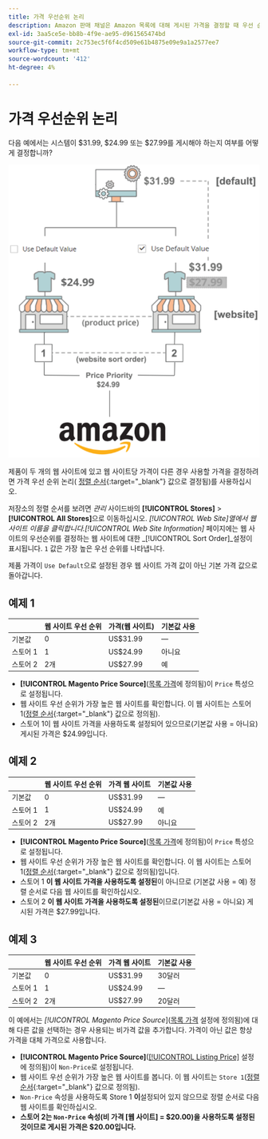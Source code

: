 ```yaml
---
title: 가격 우선순위 논리
description: Amazon 판매 채널은 Amazon 목록에 대해 게시된 가격을 결정할 때 우선 순위를 적용합니다.
exl-id: 3aa5ce5e-bb8b-4f9e-ae95-d961565474bd
source-git-commit: 2c753ec5f6f4cd509e61b4875e09e9a1a2577ee7
workflow-type: tm+mt
source-wordcount: '412'
ht-degree: 4%

---
```


# 가격 우선순위 논리

다음 예에서는 시스템이 $31.99, $24.99 또는 $27.99를 게시해야 하는지 여부를 어떻게 결정합니까?

![상거래 가격 범위](assets/amazon-price-scope.png)

제품이 두 개의 웹 사이트에 있고 웹 사이트당 가격이 다른 경우 사용할 가격을 결정하려면 가격 우선 순위 논리( [정렬 순서](https://docs.magento.com/user-guide/stores/stores-all-create-view.html){:target=&quot;_blank&quot;} 값으로 결정됨)를 사용하십시오.

저장소의 정렬 순서를 보려면 _관리_ 사이드바의 **[!UICONTROL Stores]** > **[!UICONTROL All Stores]**&#x200B;으로 이동하십시오. _[!UICONTROL Web Site]_열에서 웹 사이트 이름을 클릭합니다._[!UICONTROL Web Site Information]_ 페이지에는 웹 사이트의 우선순위를 결정하는 웹 사이트에 대한 _[!UICONTROL Sort Order]_설정이 표시됩니다. `1` 값은 가장 높은 우선 순위를 나타냅니다.

제품 가격이 `Use Default`으로 설정된 경우 웹 사이트 가격 값이 아닌 기본 가격 값으로 돌아갑니다.

## 예제 1

|  | 웹 사이트 우선 순위 | 가격(웹 사이트) | 기본값 사용 |
|---|---|---|---|
| 기본값 | 0 | US$31.99 | — |
| 스토어 1 | 1 | US$24.99 | 아니요 |
| 스토어 2 | 2개 | US$27.99 | 예 |

- **[!UICONTROL Magento Price Source]**([목록 가격](./listing-price.md)에 정의됨)이 `Price` 특성으로 설정됩니다.
- 웹 사이트 우선 순위가 가장 높은 웹 사이트를 확인합니다. 이 웹 사이트는 스토어 1([정렬 순서](https://docs.magento.com/user-guide/stores/stores-all-create-view.html){:target=&quot;_blank&quot;} 값으로 정의됨).
- 스토어 1이 웹 사이트 가격을 사용하도록 설정되어 있으므로(기본값 사용 = 아니요) 게시된 가격은 $24.99입니다.

## 예제 2

|  | 웹 사이트 우선 순위 | 가격 웹 사이트 | 기본값 사용 |
|---|---|---|---|
| 기본값 | 0 | US$31.99 | — |
| 스토어 1 | 1 | US$24.99 | 예 |
| 스토어 2 | 2개 | US$27.99 | 아니요 |

- **[!UICONTROL Magento Price Source]**([목록 가격](./listing-price.md)에 정의됨)이 `Price` 특성으로 설정됩니다.
- 웹 사이트 우선 순위가 가장 높은 웹 사이트를 확인합니다. 이 웹 사이트는 스토어 1([정렬 순서](https://docs.magento.com/user-guide/stores/stores-all-create-view.html){:target=&quot;_blank&quot;} 값으로 정의됨)입니다.
- 스토어 1 **이 웹 사이트 가격을 사용하도록 설정된**&#x200B;이 아니므로 (기본값 사용 = 예) 정렬 순서로 다음 웹 사이트를 확인하십시오.
- 스토어 2 **이 웹 사이트 가격을 사용하도록 설정된**&#x200B;이므로(기본값 사용 = 아니요) 게시된 가격은 $27.99입니다.

## 예제 3

|  | 웹 사이트 우선 순위 | 가격 웹 사이트 | 기본값 사용 |
|---|---|---|---|
| 기본값 | 0 | US$31.99 | 30달러 |
| 스토어 1 | 1 | US$24.99 | — |
| 스토어 2 | 2개 | US$27.99 | 20달러 |

이 예에서는 _[!UICONTROL Magento Price Source_]([목록 가격](./listing-price.md) 설정에 정의됨)에 대해 다른 값을 선택하는 경우 사용되는 비가격 값을 추가합니다. 가격이 아닌 값은 항상 가격을 대체 가격으로 사용합니다.

- **[!UICONTROL Magento Price Source]**([[!UICONTROL Listing Price]](./listing-price.md) 설정에 정의됨)이 `Non-Price`로 설정됩니다.
- 웹 사이트 우선 순위가 가장 높은 웹 사이트를 봅니다. 이 웹 사이트는 `Store 1`([정렬 순서](https://docs.magento.com/user-guide/stores/stores-all-create-view.html){:target=&quot;_blank&quot;} 값으로 정의됨).
- `Non-Price` 속성을 사용하도록 Store 1 **이**&#x200B;설정되어 있지 않으므로 정렬 순서로 다음 웹 사이트를 확인하십시오.
- **스토어 2는 `Non-Price` 속성(비 가격 [웹 사이트] = $20.00)을 사용하도록 설정된 것이므로 게시된 가격은 $20.00입니다.**
